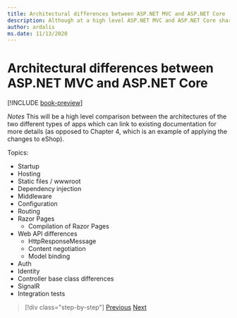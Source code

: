```yaml
---
title: Architectural differences between ASP.NET MVC and ASP.NET Core
description: Although at a high level ASP.NET MVC and ASP.NET Core share many concepts, there are many differences between them architecturally. Knowing these differences will help teams make informed decisions about how the will migrate their applications to .NET Core.
author: ardalis
ms.date: 11/13/2020
---
```


# Architectural differences between ASP.NET MVC and ASP.NET Core

[!INCLUDE [book-preview](../../../includes/book-preview.md)]

*Notes*
This will be a high level comparison between the architectures of the two different types of apps which can link to existing documentation for more details (as opposed to Chapter 4, which is an example of applying the changes to eShop).

Topics:

- Startup
- Hosting
- Static files / wwwroot
- Dependency injection
- Middleware
- Configuration
- Routing
- Razor Pages
  - Compilation of Razor Pages
- Web API differences
  - HttpResponseMessage
  - Content negotiation
  - Model binding
- Auth
- Identity
- Controller base class differences
- SignalR
- Integration tests

>[!div class="step-by-step"]
>[Previous](additional-migration-resources.md)
>[Next](app-startup-differences.md)

